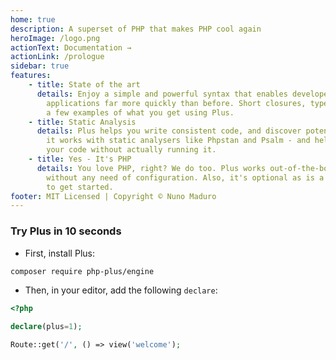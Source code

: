 ```yaml
---
home: true
description: A superset of PHP that makes PHP cool again
heroImage: /logo.png
actionText: Documentation →
actionLink: /prologue
sidebar: true
features:
    - title: State of the art
      details: Enjoy a simple and powerful syntax that enables developers to build very complex
        applications far more quickly than before. Short closures, types, enumerations are just
        a few examples of what you get using Plus.
    - title: Static Analysis
      details: Plus helps you write consistent code, and discover potential errors. By default,
        it works with static analysers like Phpstan and Psalm - and helps you finding errors in
        your code without actually running it.
    - title: Yes - It's PHP
      details: You love PHP, right? We do too. Plus works out-of-the-box with any PHP application
        without any need of configuration. Also, it's optional as is a per-file declaration - Painless
        to get started.
footer: MIT Licensed | Copyright © Nuno Maduro
---
```


### Try **Plus** in 10 seconds

- First, install Plus:

```bash
composer require php-plus/engine
```

- Then, in your editor, add the following `declare`:

```php
<?php

declare(plus=1);

Route::get('/', () => view('welcome');
```
